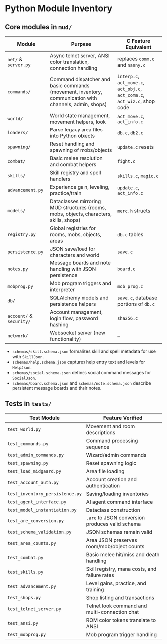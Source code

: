 # Python Module Inventory

## Core modules in `mud/`

| Module | Purpose | C Feature Equivalent |
| --- | --- | --- |
| `net/` & `server.py` | Async telnet server, ANSI color translation, connection handling | replaces `comm.c` and `nanny.c` |
| `commands/` | Command dispatcher and basic commands (movement, inventory, communication with channels, admin, shops) | `interp.c`, `act_move.c`, `act_obj.c`, `act_comm.c`, `act_wiz.c`, shop code |
| `world/` | World state management, movement helpers, look | `act_move.c`, `act_info.c` |
| `loaders/` | Parse legacy area files into Python objects | `db.c`, `db2.c` |
| `spawning/` | Reset handling and spawning of mobs/objects | `update.c` resets |
| `combat/` | Basic melee resolution and combat helpers | `fight.c` |
| `skills/` | Skill registry and spell handlers | `skills.c`, `magic.c` |
| `advancement.py` | Experience gain, leveling, practice/train | `update.c`, `act_info.c` |
| `models/` | Dataclasses mirroring MUD structures (rooms, mobs, objects, characters, skills, shops) | `merc.h` structs |
| `registry.py` | Global registries for rooms, mobs, objects, areas | `db.c` tables |
| `persistence.py` | JSON save/load for characters and world | `save.c` |
| `notes.py` | Message boards and note handling with JSON persistence | `board.c` |
| `mobprog.py` | Mob program triggers and interpreter | `mob_prog.c` |
| `db/` | SQLAlchemy models and persistence helpers | `save.c`, database portions of `db.c` |
| `account/` & `security/` | Account management, login flow, password hashing | `sha256.c` |
| `network/` | Websocket server (new functionality) | – |

- `schemas/skill.schema.json` formalizes skill and spell metadata for use with `SkillJson`.
- `schemas/help.schema.json` captures help entry text and levels for `HelpJson`.
- `schemas/social.schema.json` defines social command messages for `SocialJson`.
- `schemas/board.schema.json` and `schemas/note.schema.json` describe persistent
  message boards and their notes.

## Tests in `tests/`

| Test Module | Feature Verified |
| --- | --- |
| `test_world.py` | Movement and room descriptions |
| `test_commands.py` | Command processing sequence |
| `test_admin_commands.py` | Wizard/admin commands |
| `test_spawning.py` | Reset spawning logic |
| `test_load_midgaard.py` | Area file loading |
| `test_account_auth.py` | Account creation and authentication |
| `test_inventory_persistence.py` | Saving/loading inventories |
| `test_agent_interface.py` | AI agent command interface |
| `test_model_instantiation.py` | Dataclass construction |
| `test_are_conversion.py` | `.are` to JSON conversion produces valid schema |
| `test_schema_validation.py` | JSON schemas remain valid |
| `test_area_counts.py` | Area JSON preserves room/mob/object counts |
| `test_combat.py` | Basic melee hit/miss and death handling |
| `test_skills.py` | Skill registry, mana costs, and failure rates |
| `test_advancement.py` | Level gains, practice, and training |
| `test_shops.py` | Shop listing and transactions |
| `test_telnet_server.py` | Telnet look command and multi-connection chat |
| `test_ansi.py` | ROM color tokens translate to ANSI |
| `test_mobprog.py` | Mob program trigger handling |
